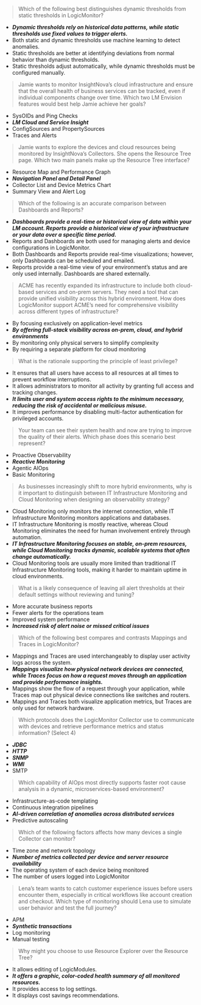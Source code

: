 > Which of the following best distinguishes dynamic thresholds from static thresholds in LogicMonitor?

* ***Dynamic thresholds rely on historical data patterns, while static thresholds use fixed values to trigger alerts.***
* Both static and dynamic thresholds use machine learning to detect anomalies.
* Static thresholds are better at identifying deviations from normal behavior than dynamic thresholds.
* Static thresholds adjust automatically, while dynamic thresholds must be configured manually.

> Jamie wants to monitor InsightNova’s cloud infrastructure and ensure that the overall health of business services can be tracked, even if individual components change over time. Which two LM Envision features would best help Jamie achieve her goals?

* SysOIDs and Ping Checks
* ***LM Cloud and Service Insight***
* ConfigSources and PropertySources
* Traces and Alerts

> Jamie wants to explore the devices and cloud resources being monitored by InsightNova’s Collectors. She opens the Resource Tree page. Which two main panels make up the Resource Tree interface?

* Resource Map and Performance Graph
* ***Navigation Panel and Detail Panel***
* Collector List and Device Metrics Chart
* Summary View and Alert Log

> Which of the following is an accurate comparison between Dashboards and Reports?

* ***Dashboards provide a real-time or historical view of data within your LM account. Reports provide a historical view of your infrastructure or your data over a specific time period.***
* Reports and Dashboards are both used for managing alerts and device configurations in LogicMonitor.
* Both Dashboards and Reports provide real-time visualizations; however, only Dashboards can be scheduled and emailed.
* Reports provide a real-time view of your environment’s status and are only used internally. Dashboards are shared externally.

> ACME has recently expanded its infrastructure to include both cloud-based services and on-prem servers. They need a tool that can provide unified visibility across this hybrid environment. How does LogicMonitor support ACME’s need for comprehensive visibility across different types of infrastructure?

* By focusing exclusively on application-level metrics
* ***By offering full-stack visibility across on-prem, cloud, and hybrid environments***
* By monitoring only physical servers to simplify complexity
* By requiring a separate platform for cloud monitoring

> What is the rationale supporting the principle of least privilege?

* It ensures that all users have access to all resources at all times to prevent workflow interruptions.
* It allows administrators to monitor all activity by granting full access and tracking changes.
* ***It limits user and system access rights to the minimum necessary, reducing the risk of accidental or malicious misuse.***
* It improves performance by disabling multi-factor authentication for privileged accounts.

> Your team can see their system health and now are trying to improve the quality of their alerts. Which phase does this scenario best represent?

* Proactive Observability
* ***Reactive Monitoring***
* Agentic AIOps
* Basic Monitoring

> As businesses increasingly shift to more hybrid environments, why is it important to distinguish between IT Infrastructure Monitoring and Cloud Monitoring when designing an observability strategy?

* Cloud Monitoring only monitors the internet connection, while IT Infrastructure Monitoring monitors applications and databases.
* IT Infrastructure Monitoring is mostly reactive, whereas Cloud Monitoring eliminates the need for human involvement entirely through automation.
* ***IT Infrastructure Monitoring focuses on stable, on-prem resources, while Cloud Monitoring tracks dynamic, scalable systems that often change automatically.***
* Cloud Monitoring tools are usually more limited than traditional IT Infrastructure Monitoring tools, making it harder to maintain uptime in cloud environments.

> What is a likely consequence of leaving all alert thresholds at their default settings without reviewing and tuning?

* More accurate business reports
* Fewer alerts for the operations team
* Improved system performance
* ***Increased risk of alert noise or missed critical issues***

> Which of the following best compares and contrasts Mappings and Traces in LogicMonitor?

* Mappings and Traces are used interchangeably to display user activity logs across the system.
* ***Mappings visualize how physical network devices are connected, while Traces focus on how a request moves through an application and provide performance insights.***
* Mappings show the flow of a request through your application, while Traces map out physical device connections like switches and routers.
* Mappings and Traces both visualize application metrics, but Traces are only used for network hardware.

> Which protocols does the LogicMonitor Collector use to communicate with devices and retrieve performance metrics and status information? (Select 4)

* ***JDBC***
* ***HTTP***
* ***SNMP***
* ***WMI***
* SMTP

> Which capability of AIOps most directly supports faster root cause analysis in a dynamic, microservices-based environment?

* Infrastructure-as-code templating
* Continuous integration pipelines
* ***AI-driven correlation of anomalies across distributed services***
* Predictive autoscaling

> Which of the following factors affects how many devices a single Collector can monitor?

* Time zone and network topology
* ***Number of metrics collected per device and server resource availability***
* The operating system of each device being monitored
* The number of users logged into LogicMonitor

> Lena’s team wants to catch customer experience issues before users encounter them, especially in critical workflows like account creation and checkout. Which type of monitoring should Lena use to simulate user behavior and test the full journey?

* APM
* ***Synthetic transactions***
* Log monitoring
* Manual testing

> Why might you choose to use Resource Explorer over the Resource Tree?

* It allows editing of LogicModules.
* ***It offers a graphic, color-coded health summary of all monitored resources.***
* It provides access to log settings.
* It displays cost savings recommendations.
